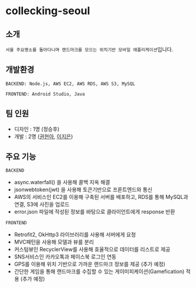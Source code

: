 # collecking-seoul


## 소개
`서울 주요명소를 돌아다니며 랜드마크를 모으는 위치기반 모바일 애플리케이션`입니다.


## 개발환경
`BACKEND: Node.js, AWS EC2, AWS RDS, AWS S3, MySQL`

`FRONTEND: Android Studio, Java`


## 팀 인원
- 디자인 : 1명 (정승후)
- 개발 : 2명 ([권현아](https://github.com/kwonhyeona), [이지은](https://github.com/Leejieun3001))


## 주요 기능
`BACKEND`
- async.waterfall() 을 사용해 콜백 지옥 해결
- jsonwebtoken(jwt) 을 사용해 토큰기반으로 프론트엔드와 통신
- AWS의 서비스인 EC2를 이용해 구축된 서버를 배포하고, RDS를 통해 MySQL과 연결, S3에 사진을 업로드
- error.json 파일에 작성된 정보를 바탕으로 클라이언트에게 response 반환

`FRONTEND`
- Retrofit2, OkHttp3 라이브러리를 사용해 서버에게 요청
- MVC패턴을 사용해 모델과 뷰를 분리
- 커스텀뷰인 RecyclerView를 사용해 효율적으로 데이터를 리스트로 제공
- SNS서비스인 카카오톡과 페이스북 로그인 연동
- GPS를 이용해 위치 기반으로 가까운 랜드마크 정보를 제공 (추가 예정)
- 간단한 게임을 통해 랜드마크를 수집할 수 있는 게이미피케이션(Gamefication) 적용 (추가 예정)

